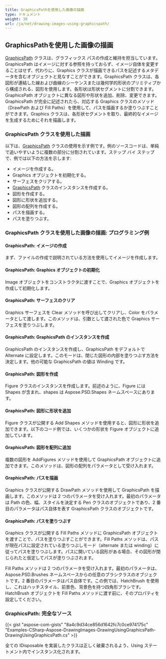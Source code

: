 ```yaml
---
title: GraphicsPathを使用した画像の描画
type: ドキュメント
weight: 30
url: /ja/net/drawing-images-using-graphicspath/
---
```


## **GraphicsPathを使用した画像の描画**
[GraphicsPath](https://reference.aspose.com/psd/net/aspose.psd/graphicspath) クラスは、グラフィックス パスの作成と維持を担当しています。GraphicsPath はイメージに対する参照を持っておらず、イメージ自体を変更することはせず、代わりに、Graphics クラスが描画できるパスを記述するメタデータを含むオブジェクトと見なすことができます。GraphicsPath クラスは、各図形が連結した線および曲線のシーケンスまたは幾何学的形状のプリミティブから構成される、図形を使用します。各形状は形状セグメントに分割できます。GraphicsPath オブジェクトに異なる図形や形状を追加、削除、変更できます。GraphicsPath が完全に記述されたら、対応する Graphics クラスのメソッド（DrawPath および Fill Paths）を使用して、パスを描画するか塗りつぶすことができます。Graphics クラスは、各形状セグメントを取り、最終的なイメージを生成するためにそれを描画します。

### **GraphicsPath クラスを使用した描画**
以下は、[GraphicsPath](https://reference.aspose.com/psd/net/aspose.psd/graphicspath) クラスの使用を示す例です。例のソースコードは、単純で追いやすいように複数の部分に分割されています。ステップ バイ ステップで、例では以下の方法を示します:

- イメージを作成する。
- Graphics オブジェクトを初期化する。
- サーフェスをクリアする。
- [GraphicsPath](https://reference.aspose.com/psd/net/aspose.psd/graphicspath) クラスのインスタンスを作成する。
- 図形を作成する。
- 図形に形状を追加する。
- 図形の配列を作成する。
- パスを描画する。
- パスを塗りつぶす。


### **GraphicsPath クラスを使用した画像の描画: プログラミング例**
#### **GraphicsPath: イメージの作成**
まず、ファイルの作成で説明されている方法を使用してイメージを作成します。
#### **GraphicsPath: Graphics オブジェクトの初期化**
Image オブジェクトをコンストラクタに渡すことで、Graphics オブジェクトを作成して初期化します。
#### **GraphicsPath: サーフェスのクリア**
Graphics サーフェスを Clear メソッドを呼び出してクリアし、Color をパラメータとして渡します。このメソッドは、引数として渡された色で Graphics サーフェスを塗りつぶします。
#### **GraphicsPath: GraphicsPath のインスタンスを作成**
GraphicsPath のインスタンスを作成し、GraphicsPath をデフォルトで Alternate に設定します。このモードは、閉じた図形の内部を塗りつぶす方法を決定します。他の可能な GraphicsPath の値は Winding です。
#### **GraphicsPath: 図形を作成**
Figure クラスのインスタンスを作成します。前述のように、Figure には Shapes が含まれ、shapes は Aspose.PSD.Shapes ネームスペースにあります。
#### **GraphicsPath: 図形に形状を追加**
Figure クラスが公開する Add Shapes メソッドを使用すると、図形に形状を追加できます。以下のコード例では、いくつかの形状を Figure オブジェクトに追加しています。
#### **GraphicsPath: 図形を配列に追加**
複数の図形を AddFigures メソッドを使用して GraphicsPath オブジェクトに追加できます。このメソッドは、図形の配列をパラメータとして受け入れます。
#### **GraphicsPath: パスを描画**
Graphics クラスが公開する DrawPath メソッドを使用して GraphicsPath を描画します。このメソッドは 2 つのパラメータを受け入れます。最初のパラメータは Path の色、幅、スタイルを決定する Pen クラスのオブジェクトであり、2 番目のパラメータはパス自体を表す GraphicsPath クラスのオブジェクトです。
#### **GraphicsPath: パスを塗りつぶす**


Graphics クラスが公開する Fill Paths メソッドに GraphicsPath オブジェクトを渡すことで、パスを塗りつぶすことができます。Fill Paths メソッドは、パスが現在パスに設定されている塗りつぶしモード（alternate または winding）に従ってパスを塗りつぶします。パスに開いている図形がある場合、その図形が閉じられたと仮定してパスが塗りつぶされます。

Fill Paths メソッドは 2 つのパラメータを受け入れます。最初のパラメータは、Aspose.PSD.Brushes ネームスペースからの任意のブラシクラスのオブジェクトです。2 番目のパラメータはパス自体です。この例では、HatchBrush を使用し、これはハッチスタイル、前景色、背景色を持つ四角形ブラシです。HatchBrush オブジェクトを Fill Paths メソッドに渡す前に、そのプロパティを設定してください。
### **GraphicsPath: 完全なソース**
{{< gist "aspose-com-gists" "8a4c9d34ce856d1642fc7c0ce974175c" "Examples-CSharp-Aspose-DrawingImages-DrawingUsingGraphicsPath-DrawingUsingGraphicsPath.cs" >}}

全ての IDisposable を実装したクラスは正しく破棄されるよう、Using ステートメント内でインスタンス化されます。

